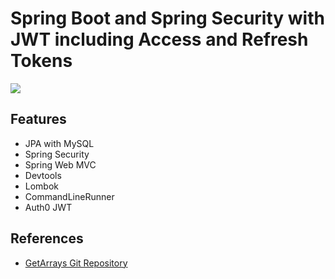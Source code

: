 # Spring Boot and Spring Security with JWT including Access and Refresh Tokens
![](https://img.shields.io/badge/status-completed-brightgreen)

## Features

- JPA with MySQL
- Spring Security
- Spring Web MVC
- Devtools
- Lombok
- CommandLineRunner
- Auth0 JWT

## References

 - [GetArrays Git Repository](https://github.com/getarrays/userservice)